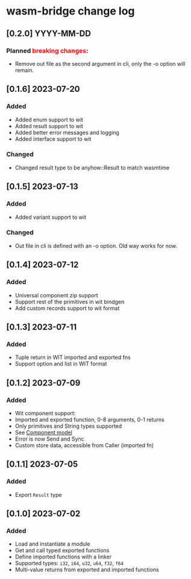 # wasm-bridge change log

## [0.2.0] YYYY-MM-DD

### Planned <b style="color: red">breaking changes</b>:

- Remove out file as the second argument in cli, only the -o option will remain.

## [0.1.6] 2023-07-20

### Added

- Added enum support to wit
- Added result support to wit
- Added better error messages and logging
- Added interface support to wit

### Changed

- Changed result type to be anyhow::Result to match wasmtime

## [0.1.5] 2023-07-13

### Added

- Added variant support to wit

### Changed
- Out file in cli is defined with an -o option. Old way works for now.

## [0.1.4] 2023-07-12

### Added

- Universal component zip support
- Support rest of the primitives in wit bindgen
- Add custom records support to wit format

## [0.1.3] 2023-07-11

### Added

- Tuple return in WIT imported and exported fns
- Support option and list in WIT format

## [0.1.2] 2023-07-09

### Added

- Wit component support:
- Imported and exported function, 0-8 arguments, 0-1 returns
- Only primitives and String types supported
- See [Component model](/component_model.md)
- Error is now Send and Sync
- Custom store data, accessible from Caller (imported fn)

## [0.1.1] 2023-07-05

### Added

- Export `Result` type

## [0.1.0] 2023-07-02

### Added

- Load and instantiate a module
- Get and call typed exported functions
- Define imported functions with a linker
- Supported types: `i32`, `i64`, `u32`, `u64`, `f32`, `f64`
- Multi-value returns from exported and imported functions
